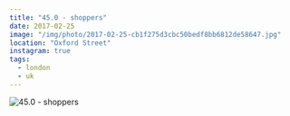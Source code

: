 ```yaml
---
title: "45.0 - shoppers"
date: 2017-02-25
image: "/img/photo/2017-02-25-cb1f275d3cbc50bedf8bb6812de58647.jpg"
location: "Oxford Street"
instagram: true
tags:
  - london
  - uk
---
```


![45.0 - shoppers](/img/photo/2017-02-25-cb1f275d3cbc50bedf8bb6812de58647.jpg)
